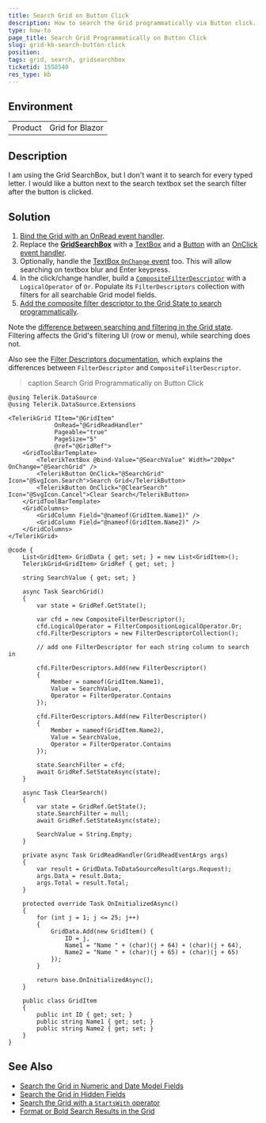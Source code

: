 ```yaml
---
title: Search Grid on Button Click
description: How to search the Grid programmatically via Button click.
type: how-to
page_title: Search Grid Programmatically on Button Click
slug: grid-kb-search-button-click
position: 
tags: grid, search, gridsearchbox
ticketid: 1558540
res_type: kb
---
```


## Environment

<table>
    <tbody>
        <tr>
            <td>Product</td>
            <td>Grid for Blazor</td>
        </tr>
    </tbody>
</table>


## Description

I am using the Grid SearchBox, but I don't want it to search for every typed letter. I would like a button next to the search textbox set the search filter after the button is clicked.


## Solution

1. [Bind the Grid with an OnRead event handler](slug://components/grid/manual-operations).
1. Replace the [**GridSearchBox**](slug://grid-searchbox) with a [TextBox](slug://components/textbox/overview) and a [Button](slug://components/button/overview) with an [OnClick event handler](slug://button-events).
1. Optionally, handle the [TextBox `OnChange` event](slug://components/textbox/events) too. This will allow searching on textbox blur and Enter keypress.
1. In the click/change handler, build a [`CompositeFilterDescriptor`](slug://Telerik.DataSource.CompositeFilterDescriptor) with a `LogicalOperator` of `Or`. Populate its `FilterDescriptors` collection with filters for all searchable Grid model fields.
1. [Add the composite filter descriptor to the Grid State to search programmatically](slug://grid-state#setstateasync-examples).

Note the [difference between searching and filtering in the Grid state](slug://grid-state#information-in-the-grid-state). Filtering affects the Grid's filtering UI (row or menu), while searching does not.

Also see the [Filter Descriptors documentation](slug://components/grid/filtering#filter-descriptors), which explains the differences between `FilterDescriptor` and `CompositeFilterDescriptor`.

>caption Search Grid Programmatically on Button Click

````RAZOR
@using Telerik.DataSource
@using Telerik.DataSource.Extensions

<TelerikGrid TItem="@GridItem"
             OnRead="@GridReadHandler"
             Pageable="true"
             PageSize="5"
             @ref="@GridRef">
    <GridToolBarTemplate>
        <TelerikTextBox @bind-Value="@SearchValue" Width="200px" OnChange="@SearchGrid" />
        <TelerikButton OnClick="@SearchGrid" Icon="@SvgIcon.Search">Search Grid</TelerikButton>
        <TelerikButton OnClick="@ClearSearch" Icon="@SvgIcon.Cancel">Clear Search</TelerikButton>
    </GridToolBarTemplate>
    <GridColumns>
        <GridColumn Field="@nameof(GridItem.Name1)" />
        <GridColumn Field="@nameof(GridItem.Name2)" />
    </GridColumns>
</TelerikGrid>

@code {
    List<GridItem> GridData { get; set; } = new List<GridItem>();
    TelerikGrid<GridItem> GridRef { get; set; }

    string SearchValue { get; set; }

    async Task SearchGrid()
    {
        var state = GridRef.GetState();

        var cfd = new CompositeFilterDescriptor();
        cfd.LogicalOperator = FilterCompositionLogicalOperator.Or;
        cfd.FilterDescriptors = new FilterDescriptorCollection();

        // add one FilterDescriptor for each string column to search in

        cfd.FilterDescriptors.Add(new FilterDescriptor()
        {
            Member = nameof(GridItem.Name1),
            Value = SearchValue,
            Operator = FilterOperator.Contains
        });

        cfd.FilterDescriptors.Add(new FilterDescriptor()
        {
            Member = nameof(GridItem.Name2),
            Value = SearchValue,
            Operator = FilterOperator.Contains
        });

        state.SearchFilter = cfd;
        await GridRef.SetStateAsync(state);
    }

    async Task ClearSearch()
    {
        var state = GridRef.GetState();
        state.SearchFilter = null;
        await GridRef.SetStateAsync(state);

        SearchValue = String.Empty;
    }

    private async Task GridReadHandler(GridReadEventArgs args)
    {
        var result = GridData.ToDataSourceResult(args.Request);
        args.Data = result.Data;
        args.Total = result.Total;
    }

    protected override Task OnInitializedAsync()
    {
        for (int j = 1; j <= 25; j++)
        {
            GridData.Add(new GridItem() {
                ID = j,
                Name1 = "Name " + (char)(j + 64) + (char)(j + 64),
                Name2 = "Name " + (char)(j + 65) + (char)(j + 65)
            });
        }

        return base.OnInitializedAsync();
    }

    public class GridItem
    {
        public int ID { get; set; }
        public string Name1 { get; set; }
        public string Name2 { get; set; }
    }
}
````

## See Also

* [Search the Grid in Numeric and Date Model Fields](slug://grid-kb-search-numeric-fields)
* [Search the Grid in Hidden Fields](slug://grid-kb-search-in-hidden-fields)
* [Search the Grid with a `StartsWith` operator](slug://grid-kb-search-startswith)
* [Format or Bold Search Results in the Grid](slug://grid-kb-search-highlight-results)
